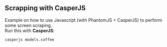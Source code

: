 ## Scrapping with CasperJS

Example on how to use Javascript (with PhantomJS + CasperJS) to perform some screen scraping.  
Run this with **CasperJS**:

    casperjs models.coffee